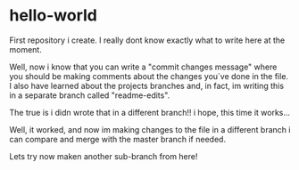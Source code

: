 hello-world
===========

First repository i create. I really dont know exactly what to write here at the moment. 

Well, now i know that you can write a "commit changes message" where you should be making comments about the changes you´ve done in the file.
I also have learned about the projects branches and, in fact, im writing this in a separate branch called "readme-edits".

The true is i didn wrote that in a different branch!! i hope, this time it works...

Well, it worked, and now im making changes to the file in a different branch i can compare and merge with the master branch if needed.

Lets try now maken another sub-branch from here!
